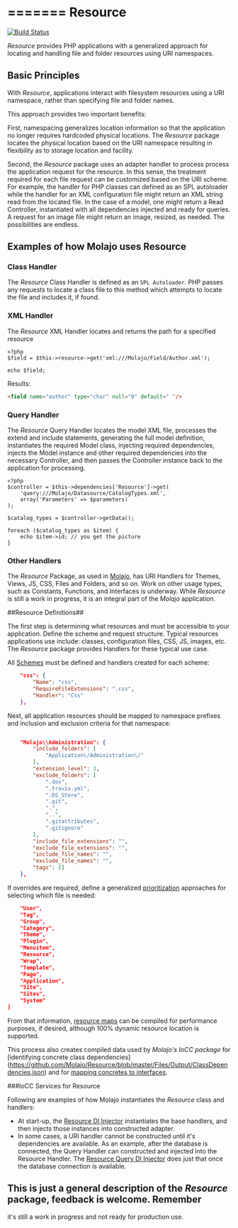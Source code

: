 =======
Resource
=======

[![Build Status](https://travis-ci.org/Molajo/Resource.png?branch=master)](https://travis-ci.org/Molajo/Resource)

*Resource* provides PHP applications with a generalized approach for locating and handling
    file and folder resources using URI namespaces.

## Basic Principles

With *Resource*, applications interact with filesystem resources using a URI namespace, rather than specifying
 file and folder names.

 This approach provides two important benefits:

 First, namespacing generalizes location
  information so that the application no longer requires hardcoded physical locations. The *Resource* package
   locates the physical location based on the URI namespace resulting in flexibility as to storage location and
   facility.

   Second, the *Resource* package uses an adapter handler to process process the application request
   for the resource. In this sense, the treatment required for each file request can be customized based on the
   URI scheme. For example, the handler for PHP classes can defined as an SPL autoloader while the handler for
   an XML configuration file might return an XML string read from the located file. In the case of a model, one
   might return a Read Controller, instantiated with all dependencies injected and ready for queries. A request
   for an image file might return an image, resized, as needed. The possibilities are endless.

## Examples of how Molajo uses Resource

### Class Handler

The *Resource* Class Handler is defined as an `SPL Autoloader`. PHP passes any requests to locate a class file
to this method which attempts to locate the file and includes it, if found.

### XML Handler

The *Resource* XML Handler locates and returns the path for a specified resource

```
<?php
$field = $this->resource->get('xml:///Molajo/Field/Author.xml');

echo $field;
```

Results:
```html
<field name="author" type="char" null="0" default=" "/>
```

### Query Handler

The *Resource* Query Handler locates the model XML file, processes the extend and include
statements, generating the full model definition, instantiates the required Model class,
injecting required dependencies, injects the Model instance and other required dependencies
into the necessary Controller, and then passes the Controller instance back to
the application for processing.

```
<?php
$controller = $this->dependencies['Resource']->get(
    'query:///Molajo/Datasource/CatalogTypes.xml',
    array('Parameters' => $parameters)
);

$catalog_types = $controller->getData();

foreach ($catalog_types as $item) {
    echo $item->id; // you get the picture
}
```

### Other Handlers

The *Resource* Package, as used in [Molajo](https://github.com/Molajo/Standard), has URI Handlers for Themes,
Views, JS, CSS, Files and Folders, and so on. Work on other usage types, such as Constants, Functions, and
Interfaces is underway. While *Resource* is still a work in progress, it is an integral part of the *Molajo*
application.

##Resource Definitions##

The first step is determining what resources and must be accessible to your application. Define the scheme
and request structure. Typical resources applications use include: classes, configuration files, CSS, JS, images, etc. The *Resource*
package provides Handlers for these typical use case.

All [Schemes](https://github.com/Molajo/Resource/blob/master/Files/SchemeArray.json) must be defined and handlers
created for each scheme:

```json
    "css": {
        "Name": "css",
        "RequireFileExtensions": ".css",
        "Handler": "Css"
    },
```

Next, all application resources should be mapped to namespace prefixes and inclusion and exclusion criteria
for that namespace:

```json

    "Molajo\\Administration": {
        "include_folders": [
            "Application\/Administration\/"
        ],
        "extension_level": 3,
        "exclude_folders": [
            ".dev",
            ".travis.yml",
            ".DS_Store",
            ".git",
            ".",
            "..",
            ".gitattributes",
            ".gitignore"
        ],
        "include_file_extensions": "",
        "exclude_file_extensions": "",
        "include_file_names": "",
        "exclude_file_names": "",
        "tags": []
    },
```

If overrides are required, define a generalized
[prioritization](https://github.com/Molajo/Resource/blob/master/Files/PriorityArray.json)
approaches for selecting which file is needed:

```json
    "User",
    "Tag",
    "Group",
    "Category",
    "Theme",
    "Plugin",
    "Menuitem",
    "Resource",
    "Wrap",
    "Template",
    "Page",
    "Application",
    "Site",
    "Sites",
    "System"
]
```

From that information, [resource maps](https://github.com/Molajo/Resource/blob/master/Files/Output/ResourceMap.json)
can be compiled for performance purposes, if desired, although 100% dynamic resource location is supported.

This process also creates compiled data used by *Molajo's IoCC package* for [identifying concrete class dependencies]
(https://github.com/Molajo/Resource/blob/master/Files/Output/ClassDependencies.json)
and for [mapping concretes to interfaces](https://github.com/Molajo/Resource/blob/master/Files/Output/ClassMap.json).

###IoCC Services for Resource

Following are examples of how Molajo instantiates the *Resource* class and handlers:

* At start-up, the [Resource DI Injector](https://github.com/Molajo/Standard/blob/master/Application/Service/Resource/ResourceInjector.php)
 instantiates the base handlers, and then injects those instances into constructed adapter.
* In some cases, a URI handler cannot be constructed until it's dependencies are available. As an example,
after the database is connected, the Query Handler can constructed and injected into the Resource Handler.
The [Resource Query DI Injector](https://github.com/Molajo/Standard/blob/master/Application/Service/Resourcequery/ResourcequeryInjector.php)
does just that once the database connection is available.

## This is just a general description of the *Resource* package, feedback is welcome. Remember
it's still a work in progress and not ready for production use.
